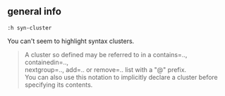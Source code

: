 ## general info

```
:h syn-cluster
```

You can't seem to highlight syntax clusters.

> A cluster so defined may be referred to in a contains=.., containedin=..,\
nextgroup=.., add=..  or remove=.. list with a "@" prefix.\
You can also use this notation to implicitly declare a cluster before \
specifying its contents.
